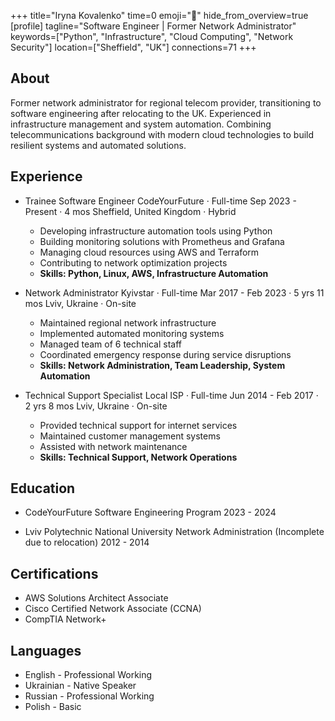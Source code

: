 +++
title="Iryna Kovalenko"
time=0
emoji="👤"
hide_from_overview=true
[profile]
tagline="Software Engineer | Former Network Administrator"
keywords=["Python", "Infrastructure", "Cloud Computing", "Network Security"]
location=["Sheffield", "UK"]
connections=71
+++

## About

Former network administrator for regional telecom provider, transitioning to software engineering after relocating to the UK. Experienced in infrastructure management and system automation. Combining telecommunications background with modern cloud technologies to build resilient systems and automated solutions.

## Experience

- Trainee Software Engineer
  CodeYourFuture · Full-time
  Sep 2023 - Present · 4 mos
  Sheffield, United Kingdom · Hybrid

  - Developing infrastructure automation tools using Python
  - Building monitoring solutions with Prometheus and Grafana
  - Managing cloud resources using AWS and Terraform
  - Contributing to network optimization projects
  - **Skills: Python, Linux, AWS, Infrastructure Automation**

- Network Administrator
  Kyivstar · Full-time
  Mar 2017 - Feb 2023 · 5 yrs 11 mos
  Lviv, Ukraine · On-site

  - Maintained regional network infrastructure
  - Implemented automated monitoring systems
  - Managed team of 6 technical staff
  - Coordinated emergency response during service disruptions
  - **Skills: Network Administration, Team Leadership, System Automation**

- Technical Support Specialist
  Local ISP · Full-time
  Jun 2014 - Feb 2017 · 2 yrs 8 mos
  Lviv, Ukraine · On-site
  - Provided technical support for internet services
  - Maintained customer management systems
  - Assisted with network maintenance
  - **Skills: Technical Support, Network Operations**

## Education

- CodeYourFuture
  Software Engineering Program
  2023 - 2024

- Lviv Polytechnic National University
  Network Administration (Incomplete due to relocation)
  2012 - 2014

## Certifications

- AWS Solutions Architect Associate
- Cisco Certified Network Associate (CCNA)
- CompTIA Network+

## Languages

- English - Professional Working
- Ukrainian - Native Speaker
- Russian - Professional Working
- Polish - Basic
